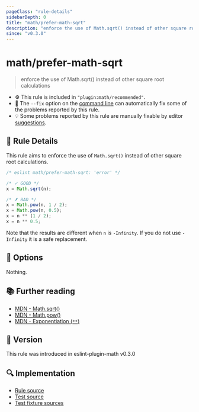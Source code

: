 ```yaml
---
pageClass: "rule-details"
sidebarDepth: 0
title: "math/prefer-math-sqrt"
description: "enforce the use of Math.sqrt() instead of other square root calculations"
since: "v0.3.0"
---
```


# math/prefer-math-sqrt

> enforce the use of Math.sqrt() instead of other square root calculations

- ⚙️ This rule is included in `"plugin:math/recommended"`.
- 🔧 The `--fix` option on the [command line](https://eslint.org/docs/user-guide/command-line-interface#fixing-problems) can automatically fix some of the problems reported by this rule.
- 💡 Some problems reported by this rule are manually fixable by editor [suggestions](https://eslint.org/docs/developer-guide/working-with-rules#providing-suggestions).

## 📖 Rule Details

This rule aims to enforce the use of `Math.sqrt()` instead of other square root calculations.

<eslint-code-block fix>

<!-- eslint-skip -->

```js
/* eslint math/prefer-math-sqrt: 'error' */

/* ✓ GOOD */
x = Math.sqrt(n);

/* ✗ BAD */
x = Math.pow(n, 1 / 2);
x = Math.pow(n, 0.5);
x = n ** (1 / 2);
x = n ** 0.5;
```

</eslint-code-block>

Note that the results are different when `n` is `-Infinity`. If you do not use `-Infinity` it is a safe replacement.

## 🔧 Options

Nothing.

## 📚 Further reading

- [MDN - Math.sqrt()](https://developer.mozilla.org/en-US/docs/Web/JavaScript/Reference/Global_Objects/Math/sqrt)
- [MDN - Math.pow()](https://developer.mozilla.org/en-US/docs/Web/JavaScript/Reference/Global_Objects/Math/pow)
- [MDN - Exponentiation (`**`)](https://developer.mozilla.org/en-US/docs/Web/JavaScript/Reference/Operators/Exponentiation)

## 🚀 Version

This rule was introduced in eslint-plugin-math v0.3.0

## 🔍 Implementation

- [Rule source](https://github.com/ota-meshi/eslint-plugin-math/blob/main/src/rules/prefer-math-sqrt.ts)
- [Test source](https://github.com/ota-meshi/eslint-plugin-math/blob/main/tests/src/rules/prefer-math-sqrt.ts)
- [Test fixture sources](https://github.com/ota-meshi/eslint-plugin-math/tree/main/tests/fixtures/rules/prefer-math-sqrt)
